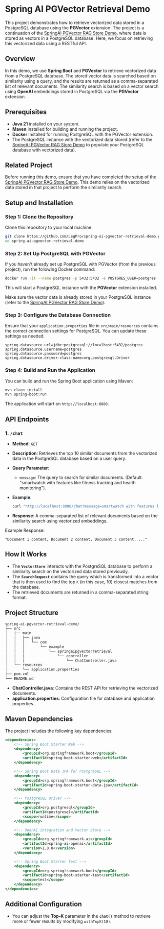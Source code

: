 
# Spring AI PGVector Retrieval Demo

This project demonstrates how to retrieve vectorized data stored in a PostgreSQL database using the **PGVector** extension. The project is a continuation of the [SpringAI PGVector RAG Store Demo](https://github.com/LegPro/springai-pgvector-rag-store-demo.git), where data is stored as vectors in a PostgreSQL database. Here, we focus on retrieving this vectorized data using a RESTful API.

## Overview

In this demo, we use **Spring Boot** and **PGVector** to retrieve vectorized data from a PostgreSQL database. The stored vector data is searched based on similarity using a query, and the results are returned as a comma-separated list of relevant documents. The similarity search is based on a vector search using **OpenAI** embeddings stored in PostgreSQL via the **PGVector** extension.

## Prerequisites

- **Java 21** installed on your system.
- **Maven** installed for building and running the project.
- **Docker** installed for running PostgreSQL with the PGVector extension.
- The PostgreSQL instance with the vectorized data stored (refer to the [SpringAI PGVector RAG Store Demo](https://github.com/LegPro/springai-pgvector-rag-store-demo.git) to populate your PostgreSQL database with vectorized data).

## Related Project

Before running this demo, ensure that you have completed the setup of the [SpringAI PGVector RAG Store Demo](https://github.com/LegPro/springai-pgvector-rag-store-demo.git). This demo relies on the vectorized data stored in that project to perform the similarity search.

## Setup and Installation

### Step 1: Clone the Repository

Clone this repository to your local machine:

```bash
git clone https://github.com/LegPro/spring-ai-pgvector-retrieval-demo.git
cd spring-ai-pgvector-retrieval-demo
```

### Step 2: Set Up PostgreSQL with PGVector

If you haven't already set up PostgreSQL with PGVector (from the previous project), run the following Docker command:

```bash
docker run -it --name postgres -p 5432:5432 -e POSTGRES_USER=postgres -e POSTGRES_PASSWORD=postgres pgvector/pgvector:0.7.4-pg16
```

This will start a PostgreSQL instance with the **PGVector** extension installed.

Make sure the vector data is already stored in your PostgreSQL instance (refer to the [SpringAI PGVector RAG Store Demo](https://github.com/LegPro/springai-pgvector-rag-store-demo.git)).

### Step 3: Configure the Database Connection

Ensure that your `application.properties` file in `src/main/resources` contains the correct connection settings for PostgreSQL. You can update these settings as needed.

```properties
spring.datasource.url=jdbc:postgresql://localhost:5432/postgres
spring.datasource.username=postgres
spring.datasource.password=postgres
spring.datasource.driver-class-name=org.postgresql.Driver
```

### Step 4: Build and Run the Application

You can build and run the Spring Boot application using Maven:

```bash
mvn clean install
mvn spring-boot:run
```

The application will start on `http://localhost:8080`.

## API Endpoints

### 1. `/chat`

- **Method**: `GET`
- **Description**: Retrieves the top 10 similar documents from the vectorized data in the PostgreSQL database based on a user query.
- **Query Parameter**:
    - `message`: The query to search for similar documents. (Default: "smartwatch with features like fitness tracking and health monitoring").
- **Example**:
    ```bash
    curl "http://localhost:8080/chat?message=smartwatch with features like fitness tracking and health monitoring"
    ```

- **Response**: A comma-separated list of relevant documents based on the similarity search using vectorized embeddings.

Example Response:
```
"Document 1 content, Document 2 content, Document 3 content, ..."
```

## How It Works

- The **`VectorStore`** interacts with the PostgreSQL database to perform a similarity search on the vectorized data stored previously.
- The **`SearchRequest`** contains the query which is transformed into a vector that is then used to find the top `K` (in this case, 10) closest matches from the database.
- The retrieved documents are returned in a comma-separated string format.

## Project Structure

```bash
spring-ai-pgvector-retrieval-demo/
├── src
│   ├── main
│   │   ├── java
│   │   │   └── com
│   │   │       └── example
│   │   │           └── springaipgvectorretrieval
│   │   │               └── controller
│   │   │                   └── ChatController.java
│   └── resources
│       └── application.properties
├── pom.xml
└── README.md
```

- **ChatController.java**: Contains the REST API for retrieving the vectorized documents.
- **application.properties**: Configuration file for database and application properties.

## Maven Dependencies

The project includes the following key dependencies:

```xml
<dependencies>
    <!-- Spring Boot Starter Web -->
    <dependency>
        <groupId>org.springframework.boot</groupId>
        <artifactId>spring-boot-starter-web</artifactId>
    </dependency>

    <!-- Spring Boot Data JPA for PostgreSQL -->
    <dependency>
        <groupId>org.springframework.boot</groupId>
        <artifactId>spring-boot-starter-data-jpa</artifactId>
    </dependency>

    <!-- PostgreSQL Driver -->
    <dependency>
        <groupId>org.postgresql</groupId>
        <artifactId>postgresql</artifactId>
        <scope>runtime</scope>
    </dependency>

    <!-- OpenAI Integration and Vector Store -->
    <dependency>
        <groupId>org.springframework.ai</groupId>
        <artifactId>spring-ai-openai</artifactId>
        <version>1.0.0</version>
    </dependency>

    <!-- Spring Boot Starter Test -->
    <dependency>
        <groupId>org.springframework.boot</groupId>
        <artifactId>spring-boot-starter-test</artifactId>
        <scope>test</scope>
    </dependency>
</dependencies>
```

## Additional Configuration

- You can adjust the **Top-K** parameter in the **`chat()`** method to retrieve more or fewer results by modifying `withTopK(10)`.

